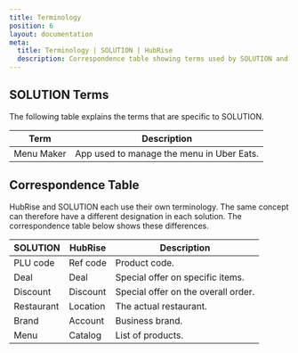```yaml
---
title: Terminology
position: 6
layout: documentation
meta:
  title: Terminology | SOLUTION | HubRise
  description: Correspondence table showing terms used by SOLUTION and those used on HubRise for the same concept. Connect apps and synchronise your data.
---
```


## SOLUTION Terms

The following table explains the terms that are specific to SOLUTION.

| Term       | Description                               |
| ---------- | ----------------------------------------- |
| Menu Maker | App used to manage the menu in Uber Eats. |

## Correspondence Table

HubRise and SOLUTION each use their own terminology. The same concept can therefore have a different designation in each solution. The correspondence table below shows these differences.

| SOLUTION   | HubRise  | Description                         |
|------------| -------- | ----------------------------------- |
| PLU code   | Ref code | Product code.                       |
| Deal       | Deal     | Special offer on specific items.    |
| Discount   | Discount | Special offer on the overall order. |
| Restaurant | Location | The actual restaurant.              |
| Brand      | Account  | Business brand.                     |
| Menu       | Catalog  | List of products.                   |
